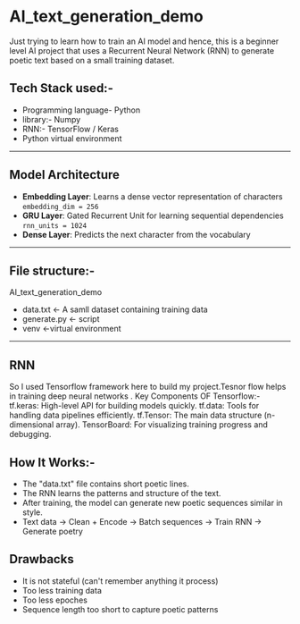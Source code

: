 # AI_text_generation_demo

Just trying to learn how to train an AI model and hence, this is a beginner level AI project that uses a Recurrent Neural Network (RNN) to generate poetic text based on a small training dataset.

## Tech Stack used:-
- Programming language- Python
- library:- Numpy
- RNN:- TensorFlow / Keras
- Python virtual environment

--- 

##  Model Architecture

- **Embedding Layer**: Learns a dense vector representation of characters  
  `embedding_dim = 256`
- **GRU Layer**: Gated Recurrent Unit for learning sequential dependencies  
  `rnn_units = 1024`
- **Dense Layer**: Predicts the next character from the vocabulary

---

## File structure:-
AI_text_generation_demo
- data.txt         <- A samll dataset containing training data
- generate.py      <- script 
- venv              <-virtual environment

---

## RNN

So I used Tensorflow framework here to build my project.Tesnor flow helps in training deep neural networks .
Key Components OF Tensorflow:-
tf.keras: High-level API for building models quickly.
tf.data: Tools for handling data pipelines efficiently.
tf.Tensor: The main data structure (n-dimensional array).
TensorBoard: For visualizing training progress and debugging.

## How It Works:-
- The "data.txt" file contains short poetic lines.
- The RNN learns the patterns and structure of the text.
- After training, the model can generate new poetic sequences similar in style.
- Text data → Clean + Encode → Batch sequences → Train RNN → Generate poetry

## Drawbacks
- It is not stateful (can't remember anything it process)
- Too less training data
- Too less epoches
- Sequence length too short to capture poetic patterns 
